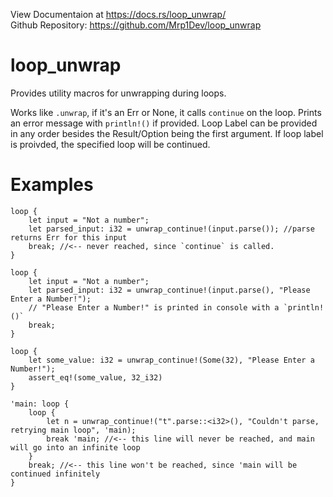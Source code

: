 View Documentaion at https://docs.rs/loop_unwrap/  
Github Repository: https://github.com/Mrp1Dev/loop_unwrap

# loop_unwrap
Provides utility macros for unwrapping during loops.

Works like `.unwrap`, if it's an Err or None, it calls `continue` on the loop.
Prints an error message with `println!()` if provided.
Loop Label can be provided in any order besides the Result/Option being the first argument.
If loop label is proivded, the specified loop will be continued.
# Examples
```
loop {
    let input = "Not a number";
    let parsed_input: i32 = unwrap_continue!(input.parse()); //parse returns Err for this input
    break; //<-- never reached, since `continue` is called.
}
```
```
loop {
    let input = "Not a number";
    let parsed_input: i32 = unwrap_continue!(input.parse(), "Please Enter a Number!");
    // "Please Enter a Number!" is printed in console with a `println!()`
    break;
}
```
```
loop {
    let some_value: i32 = unwrap_continue!(Some(32), "Please Enter a Number!");
    assert_eq!(some_value, 32_i32)
}
```
```
'main: loop {
    loop {
        let n = unwrap_continue!("t".parse::<i32>(), "Couldn't parse, retrying main loop", 'main);
        break 'main; //<-- this line will never be reached, and main will go into an infinite loop
    }
    break; //<-- this line won't be reached, since 'main will be continued infinitely
}
```
